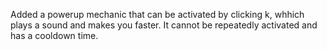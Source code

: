 Added a powerup mechanic that can be activated by clicking k, whhich plays a sound and makes you faster. It cannot be repeatedly activated and has a cooldown time.
